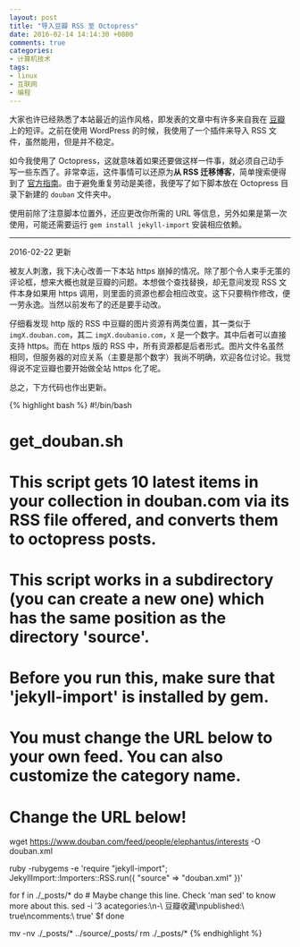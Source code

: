 ```yaml
---
layout: post
title: "导入豆瓣 RSS 至 Octopress"
date: 2016-02-14 14:14:30 +0800
comments: true
categories:
- 计算机技术
tags:
- linux
- 互联网
- 编程
---
```

大家也许已经熟悉了本站最近的运作风格，即发表的文章中有许多来自我在 [豆瓣](http://www.douban.com/people/elephantus/) 上的短评。之前在使用 WordPress 的时候，我使用了一个插件来导入 RSS 文件，虽然能用，但是并不稳定。<!-- more -->

如今我使用了 Octopress，这就意味着如果还要做这样一件事，就必须自己动手写一些东西了。非常幸运，这件事情可以还原为**从 RSS 迁移博客**，简单搜索便得到了 [官方指南](http://import.jekyllrb.com/docs/rss/)。由于避免重复劳动是美德，我便写了如下脚本放在 Octopress 目录下新建的 `douban` 文件夹中。

使用前除了注意脚本位置外，还应更改你所需的 URL 等信息，另外如果是第一次使用，可能还需要运行 `gem install jekyll-import` 安装相应依赖。

---
2016-02-22 更新

被友人刺激，我下决心改善一下本站 https 崩掉的情况。除了那个令人束手无策的评论框，想来大概也就是豆瓣的问题。本想做个查找替换，却无意间发现 RSS 文件本身如果用 https 调用，则里面的资源也都会相应改变。这下只要稍作修改，便一劳永逸。当然以前发布了的还是要手动改。

仔细看发现 http 版的 RSS 中豆瓣的图片资源有两类位置，其一类似于 `imgX.douban.com`，其二 `imgX.doubanio.com`，`X` 是一个数字。其中后者可以直接支持 https。而在 https 版的 RSS 中，所有资源都是后者形式。图片文件名虽然相同，但服务器的对应关系（主要是那个数字）我尚不明确，欢迎各位讨论。我觉得说不定豆瓣也要开始做全站 https 化了呢。

总之，下方代码也作出更新。

{% highlight bash %}
#!/bin/bash
# get_douban.sh
#
# This script gets 10 latest items in your collection in douban.com via its RSS file offered, and converts them to octopress posts.
# This script works in a subdirectory (you can create a new one) which has the same position as the directory 'source'.
# Before you run this, make sure that 'jekyll-import' is installed by gem.
# You must change the URL below to your own feed. You can also customize the category name.

# Change the URL below!
wget https://www.douban.com/feed/people/elephantus/interests -O douban.xml

ruby -rubygems -e 'require "jekyll-import";
    JekyllImport::Importers::RSS.run({
      "source" => "douban.xml"
    })'

for f in ./_posts/*
do
    # Maybe change this line. Check 'man sed' to know more about this.
    sed -i '3 acategories:\n-\ 豆瓣收藏\npublished:\ true\ncomments:\ true' $f
done

mv -nv ./_posts/* ../source/_posts/
rm ./_posts/*
{% endhighlight %}
